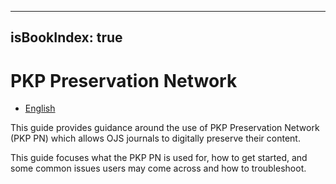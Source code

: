 
---
isBookIndex: true
---
# PKP Preservation Network

- [English](en/)

This guide provides guidance around the use of PKP Preservation Network (PKP PN) which allows OJS journals to digitally preserve their content. 

This guide focuses what the PKP PN is used for, how to get started, and some common issues users may come across and how to troubleshoot.
